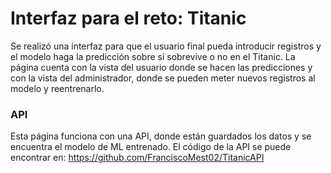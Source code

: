 # Interfaz para el reto: Titanic
Se realizó una interfaz para que el usuario final pueda introducir registros y el modelo haga la predicción sobre si sobrevive o no en el Titanic. La página cuenta con la vista del usuario donde se hacen las predicciones y con la vista del administrador, donde se pueden meter nuevos registros al modelo y reentrenarlo.

### API
Esta página funciona con una API, donde están guardados los datos y se encuentra el modelo de ML entrenado. El código de la API se puede encontrar en:
https://github.com/FranciscoMest02/TitanicAPI
